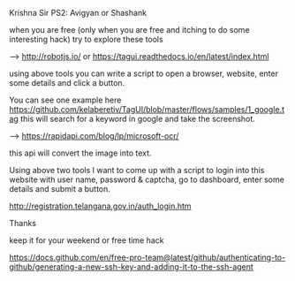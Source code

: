Krishna Sir PS2: Avigyan or Shashank

when you are free (only when you are free and itching to do some interesting hack) try to explore these tools 

--> http://robotjs.io/ or https://tagui.readthedocs.io/en/latest/index.html

using above tools you can write a script to open a browser, website, enter some details and click a button.

You can see one example here https://github.com/kelaberetiv/TagUI/blob/master/flows/samples/1_google.tag
this will search for a keyword in google and take the screenshot.

--> https://rapidapi.com/blog/lp/microsoft-ocr/

this api will convert the image into text.

Using above two tools I want to come up with a script to login into this website with user name, password & captcha, go to dashboard, enter some details and submit a button.

http://registration.telangana.gov.in/auth_login.htm

Thanks

keep it for your weekend or free time hack

https://docs.github.com/en/free-pro-team@latest/github/authenticating-to-github/generating-a-new-ssh-key-and-adding-it-to-the-ssh-agent 
